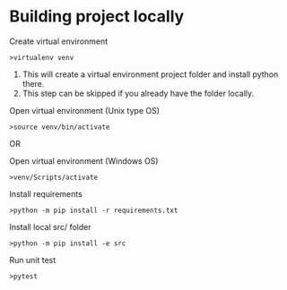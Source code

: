 # Building project locally

Create virtual environment

    >virtualenv venv

1. This will create a virtual environment project folder and install python there.
2. This step can be skipped if you already have the folder locally.

Open virtual environment (Unix type OS)

    >source venv/bin/activate

OR

Open virtual environment (Windows OS)

    >venv/Scripts/activate

Install requirements
    
    >python -m pip install -r requirements.txt

Install local src/ folder

    >python -m pip install -e src 

Run unit test

    >pytest 
